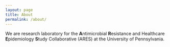 ```yaml
---
layout: page
title: About
permalink: /about/
---
```


We are research laboratory for the **A**ntimicrobial **R**esistance and Healthcare **E**pidemiology **S**tudy Collaborative (ARES) at the University of Pennsylvania.



